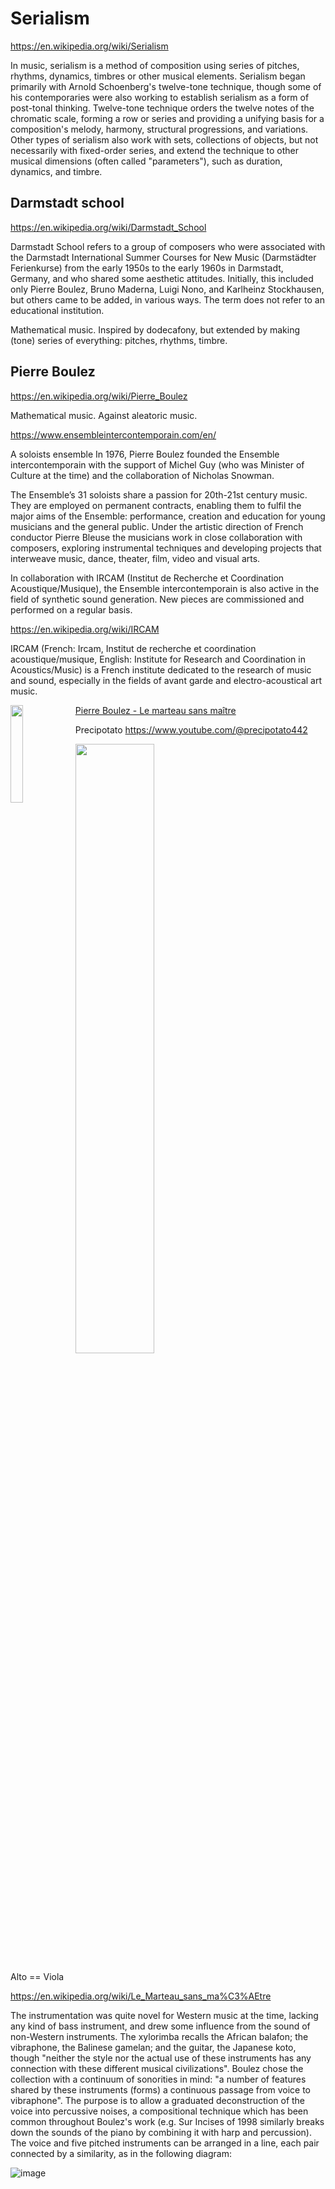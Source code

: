 # Serialism

https://en.wikipedia.org/wiki/Serialism

In music, serialism is a method of composition using series of pitches, rhythms, dynamics, timbres or other musical elements. Serialism began primarily with Arnold Schoenberg's twelve-tone technique, though some of his contemporaries were also working to establish serialism as a form of post-tonal thinking. Twelve-tone technique orders the twelve notes of the chromatic scale, forming a row or series and providing a unifying basis for a composition's melody, harmony, structural progressions, and variations. Other types of serialism also work with sets, collections of objects, but not necessarily with fixed-order series, and extend the technique to other musical dimensions (often called "parameters"), such as duration, dynamics, and timbre.

## Darmstadt school

https://en.wikipedia.org/wiki/Darmstadt_School

Darmstadt School refers to a group of composers who were associated with the Darmstadt International Summer Courses for New Music (Darmstädter Ferienkurse) from the early 1950s to the early 1960s in Darmstadt, Germany, and who shared some aesthetic attitudes. Initially, this included only Pierre Boulez, Bruno Maderna, Luigi Nono, and Karlheinz Stockhausen, but others came to be added, in various ways. The term does not refer to an educational institution.

Mathematical music.
Inspired by dodecafony, but extended by making (tone) series of everything: pitches, rhythms, timbre.

## Pierre Boulez

https://en.wikipedia.org/wiki/Pierre_Boulez

Mathematical music.
Against aleatoric music.

https://www.ensembleintercontemporain.com/en/

A soloists ensemble
In 1976, Pierre Boulez founded the Ensemble intercontemporain with the support of Michel Guy (who was Minister of Culture at the time) and the collaboration of Nicholas Snowman.

The Ensemble’s 31 soloists share a passion for 20th-21st century music. They are employed on permanent contracts, enabling them to fulfil the major aims of the Ensemble: performance, creation and education for young musicians and the general public. Under the artistic direction of French conductor Pierre Bleuse the musicians work in close collaboration with composers, exploring instrumental techniques and developing projects that interweave music, dance, theater, film, video and visual arts.

In collaboration with IRCAM (Institut de Recherche et Coordination Acoustique/Musique), the Ensemble intercontemporain is also active in the field of synthetic sound generation. New pieces are commissioned and performed on a regular basis.

https://en.wikipedia.org/wiki/IRCAM

IRCAM (French: Ircam, Institut de recherche et coordination acoustique/musique, English: Institute for Research and Coordination in Acoustics/Music) is a French institute dedicated to the research of music and sound, especially in the fields of avant garde and electro-acoustical art music.

[<img src="https://img.youtube.com/vi/ljcDXPcWRvI/maxresdefault.jpg" width=20% height=20% align="left"> Pierre Boulez - Le marteau sans maître](https://youtu.be/ljcDXPcWRvI)

Precipotato
https://www.youtube.com/@precipotato442


<img width="50%" src="https://github.com/user-attachments/assets/0a94f792-f3eb-41d8-8745-0196a99d4569">

Alto == Viola

https://en.wikipedia.org/wiki/Le_Marteau_sans_ma%C3%AEtre

The instrumentation was quite novel for Western music at the time, lacking any kind of bass instrument, and drew some influence from the sound of non-Western instruments. The xylorimba recalls the African balafon; the vibraphone, the Balinese gamelan; and the guitar, the Japanese koto, though "neither the style nor the actual use of these instruments has any connection with these different musical civilizations". Boulez chose the collection with a continuum of sonorities in mind: "a number of features shared by these instruments (forms) a continuous passage from voice to vibraphone". The purpose is to allow a graduated deconstruction of the voice into percussive noises, a compositional technique which has been common throughout Boulez's work (e.g. Sur Incises of 1998 similarly breaks down the sounds of the piano by combining it with harp and percussion). The voice and five pitched instruments can be arranged in a line, each pair connected by a similarity, as in the following diagram:

![image](https://github.com/user-attachments/assets/69ef2fe7-c185-4b4c-ac68-30482eb57d54)




